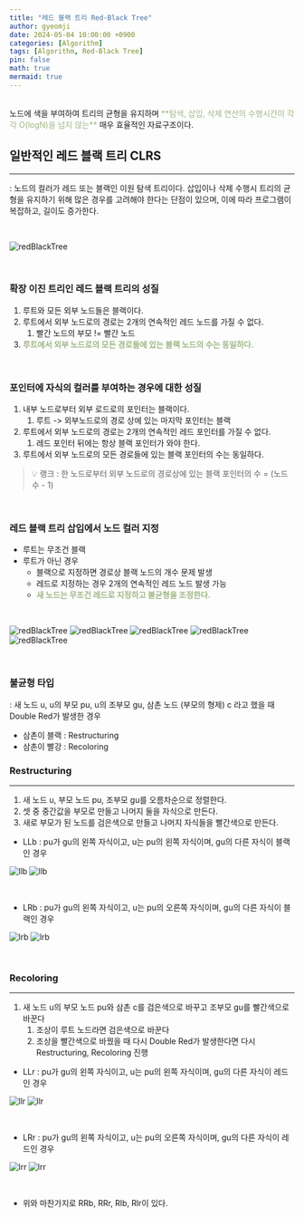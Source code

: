 ```yaml
---
title: "레드 블랙 트리 Red-Black Tree"
author: gyeomji
date: 2024-05-04 10:00:00 +0900
categories: [Algorithm]
tags: [Algorithm, Red-Black Tree]
pin: false
math: true
mermaid: true
---
```


<br/> 
노드에 색을 부여하여 트리의 균형을 유지하며 <span style="color:#9fb584">**탐색, 삽입, 삭제 연산의 수행시간이 각각 O(logN)을 넘지 않는**</span> 매우 효율적인 자료구조이다.
<br/> 


## 일반적인 레드 블랙 트리 CLRS

---

: 노드의 컬러가 레드 또는 블랙인 이원 탐색 트리이다. 삽입이나 삭제 수행시 트리의 균형을 유지하기 위해 많은 경우를 고려해야 한다는 단점이 있으며, 이에 따라 프로그램이 복잡하고, 길이도 증가한다.

<br/>

![redBlackTree](/assets/img/redBlackTree.png)

<br/>

### 확장 이진 트리인 레드 블랙 트리의 성질
  
1. 루트와 모든 외부 노드들은 블랙이다.
2. 루트에서 외부 노드로의 경로는 2개의 연속적인 레드 노드를 가질 수 없다.
   1. 빨간 노드의 부모 != 빨간 노드
3. <span style="color:#9fb584">**루트에서 외부 노드로의 모든 경로들에 있는 블랙 노드의 수는 동일하다.**</span>

<br/>

### 포인터에 자식의 컬러를 부여하는 경우에 대한 성질

1. 내부 노드로부터 외부 로드로의 포인터는 블랙이다.
   1. 루트 -> 외부노드로의 경로 상에 있는 마지막 포인터는 블랙
2. 루트에서 외부 노드로의 경로는 2개의 연속적인 레드 포인터를 가질 수 없다.
   1. 레드 포인터 뒤에는 항상 블랙 포인터가 와야 한다.
3. 루트에서 외부 노드로의 모든 경로들에 있는 블랙 포인터의 수는 동일하다.

> 💡 랭크 : 한 노드로부터 외부 노드로의 경로상에 있는 블랙 포인터의 수 = (노드 수 - 1)

<br/>

### 레드 블랙 트리 삽입에서 노드 컬러 지정

- 루트는 무조건 블랙
- 루트가 아닌 경우
  - 블랙으로 지정하면 경로상 블랙 노드의 개수 문제 발생
  - 레드로 지정하는 경우 2개의 연속적인 레드 노드 발생 가능
  - <span style="color:#9fb584">**새 노드는 무조건 레드로 지정하고 불균형을 조정한다.**</span>

<br/>

![redBlackTree](/assets/img/redBlackTree1.png)
![redBlackTree](/assets/img/redBlackTree2.png)
![redBlackTree](/assets/img/redBlackTree3.png)
![redBlackTree](/assets/img/redBlackTree4.png)
![redBlackTree](/assets/img/redBlackTree5.png)

<br/>

### 불균형 타입

: 새 노드 u, u의 부모 pu, u의 조부모 gu, 삼촌 노드 (부모의 형제) c 라고 했을 때 Double Red가 발생한 경우

- 삼촌이 블랙 : Restructuring
- 삼촌이 빨강 : Recoloring

### Restructuring

---

1. 새 노드 u, 부모 노드 pu, 조부모 gu를 오름차순으로 정렬한다.
2. 셋 중 중간값을 부모로 만들고 나머지 둘을 자식으로 만든다.
3. 새로 부모가 된 노드를 검은색으로 만들고 나머지 자식들을 빨간색으로 만든다.
   
- LLb : pu가 gu의 왼쪽 자식이고, u는 pu의 왼쪽 자식이며, gu의 다른 자식이 블랙인 경우

![llb](/assets/img/llb.png)
![llb](/assets/img/llb2.png)

<br/>

- LRb : pu가 gu의 왼쪽 자식이고, u는 pu의 오른쪽 자식이며, gu의 다른 자식이 블랙인 경우

![lrb](/assets/img/lrb.png)
![lrb](/assets/img/lrb2.png)

<br/>

### Recoloring

---

1. 새 노드 u의 부모 노드 pu와 삼촌 c를 검은색으로 바꾸고 조부모 gu를 빨간색으로 바꾼다
   1. 조상이 루트 노드라면 검은색으로 바꾼다
   2. 조상을 빨간색으로 바꿨을 때 다시 Double Red가 발생한다면 다시 Restructuring, Recoloring 진행


- LLr : pu가 gu의 왼쪽 자식이고, u는 pu의 왼쪽 자식이며, gu의 다른 자식이 레드인 경우

![llr](/assets/img/llr.png)
![llr](/assets/img/llr2.png)


<br/>

- LRr : pu가 gu의 왼쪽 자식이고, u는 pu의 오른쪽 자식이며, gu의 다른 자식이 레드인 경우

![lrr](/assets/img/lrr.png)
![lrr](/assets/img/lrr2.png)

<br/>

- 위와 마찬가지로 RRb, RRr, Rlb, Rlr이 있다.

<br/>
<br />

[^footnote]: The footnote source
[^fn-nth-2]: The 2nd footnote source
